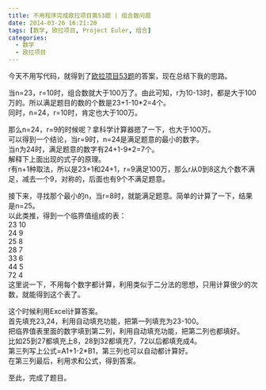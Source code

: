 ```yaml
---
title: 不用程序完成欧拉项目第53题 | 组合数问题
date: 2014-03-26 16:21:20
tags: [数学, 欧拉项目, Project Euler, 组合]
categories:
  - 数学
  - 欧拉项目
---
```

今天不用写代码，就得到了[欧拉项目53题](http://projecteuler.net/problem=53 "Problem 53 - Project Euler")的答案，现在总结下我的思路。

当n=23，r=10时，组合数就大于100万了。由此可知，r为10-13时，都是大于100万的。所以满足题目的数的个数是23+1-10*2=4个。  
同时，n=24，r=10时，肯定也大于100万。  

那么n=24，r=9的时候呢？拿科学计算器摁了一下，也大于100万。  
可以得到一个结论，当r=9时，n=24是满足题意的最小的数字。  
当n为24时，满足题意的数字有24+1-9*2=7个。  
解释下上面出现的式子的原理。  
r有n+1种取法，所以是23+1和24+1，r=9满足100万，那么r从0到8这九个数不满足，减去一个9，对称的，后面也有9个不满足题意。

接下来，寻找那个最小的n，当r=8时，就能满足题意。简单的计算了一下，结果是n=25。  
以此类推，得到一个临界值组成的表：  
23	10  
24	9  
25	8  
28	7  
33	6  
44	5  
72 	4  
这里说一下，不用每个数字都计算，利用类似于二分法的思想，只用计算很少的次数，就能得到这个表了。

这个时候利用Excel计算答案。  
首先填充23,24，利用自动填充功能，把第一列填充为23-100。  
把临界值表里面的数字填到第二列，利用自动填充功能，把第二列也都填好。  
比如25到27都填充上8，28到32都填充7，72以后都填充成4。  
第三列写上公式=A1+1-2*B1，第三列也可以自动都计算好。  
在第三列最后，利用求和公式，得到答案。  

至此，完成了题目。
